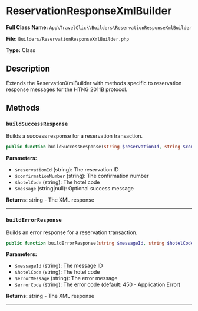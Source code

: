 # ReservationResponseXmlBuilder

**Full Class Name:** `App\TravelClick\Builders\ReservationResponseXmlBuilder`

**File:** `Builders/ReservationResponseXmlBuilder.php`

**Type:** Class

## Description

Extends the ReservationXmlBuilder with methods specific to reservation response messages
for the HTNG 2011B protocol.

## Methods

### `buildSuccessResponse`

Builds a success response for a reservation transaction.

```php
public function buildSuccessResponse(string $reservationId, string $confirmationNumber, string $hotelCode, string $message = null): string
```

**Parameters:**

- `$reservationId` (string): The reservation ID
- `$confirmationNumber` (string): The confirmation number
- `$hotelCode` (string): The hotel code
- `$message` (string|null): Optional success message

**Returns:** string - The XML response

---

### `buildErrorResponse`

Builds an error response for a reservation transaction.

```php
public function buildErrorResponse(string $messageId, string $hotelCode, string $errorMessage, string $errorCode = '450'): string
```

**Parameters:**

- `$messageId` (string): The message ID
- `$hotelCode` (string): The hotel code
- `$errorMessage` (string): The error message
- `$errorCode` (string): The error code (default: 450 - Application Error)

**Returns:** string - The XML response

---

